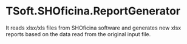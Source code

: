 # TSoft.SHOficina.ReportGenerator

It reads xlsx/xls files from SHOficina software and generates new xlsx reports based on the data read from the original input file.